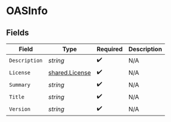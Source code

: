 # OASInfo


## Fields

| Field                                                   | Type                                                    | Required                                                | Description                                             |
| ------------------------------------------------------- | ------------------------------------------------------- | ------------------------------------------------------- | ------------------------------------------------------- |
| `Description`                                           | *string*                                                | :heavy_check_mark:                                      | N/A                                                     |
| `License`                                               | [shared.License](../../../pkg/models/shared/license.md) | :heavy_check_mark:                                      | N/A                                                     |
| `Summary`                                               | *string*                                                | :heavy_check_mark:                                      | N/A                                                     |
| `Title`                                                 | *string*                                                | :heavy_check_mark:                                      | N/A                                                     |
| `Version`                                               | *string*                                                | :heavy_check_mark:                                      | N/A                                                     |